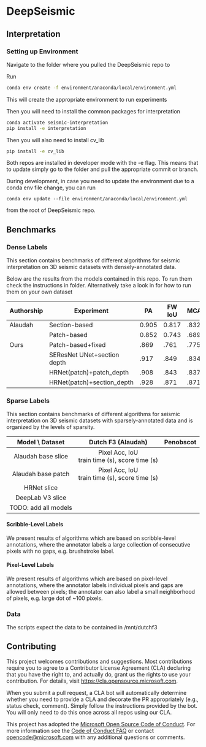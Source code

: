 # DeepSeismic

## Interpretation

### Setting up Environment
Navigate to the folder where you pulled the DeepSeismic repo to

Run
```bash
conda env create -f environment/anaconda/local/environment.yml
```
This will create the appropriate environment to run experiments

Then you will need to install the common packages for interpretation
```bash
conda activate seismic-interpretation
pip install -e interpretation
```

Then you will also need to install cv_lib
```bash
pip install -e cv_lib
```

Both repos are installed in developer mode with the -e flag. This means that to update simply go to the folder and pull the appropriate commit or branch. 

During development, in case you need to update the environment due to a conda env file change, you can run
```
conda env update --file environment/anaconda/local/environment.yml
```
from the root of DeepSeismic repo.

## Benchmarks

### Dense Labels

This section contains benchmarks of different algorithms for seismic interpretation on 3D seismic datasets with densely-annotated data.

Below are the results from the models contained in this repo. To run them check the instructions in <benchmarks> folder. Alternatively take a look in <examples> for how to run them on your own dataset

|    Authorship    |    Experiment                     |    PA       |    FW IoU    |    MCA     |
|------------------|-----------------------------------|-------------|--------------|------------|
|    Alaudah       |    Section-based                  |    0.905    |    0.817     |    .832    |
|                  |    Patch-based                    |    0.852    |    0.743     |    .689    |
|    Ours          |    Patch-based+fixed              |    .869     |    .761      |    .775    |
|                  |    SEResNet UNet+section depth    |    .917     |    .849      |    .834    |
|                  |    HRNet(patch)+patch_depth       |    .908     |    .843      |    .837    |
|                  |    HRNet(patch)+section_depth     |    .928     |    .871      |    .871    |


### Sparse Labels

This section contains benchmarks of different algorithms for seismic interpretation on 3D seismic datasets with sparsely-annotated data and is organized by the levels of sparsity.

| Model \ Dataset | Dutch F3 (Alaudah) | Penobscot |
| :---:           |    :---:           |     :---: |
Alaudah base slice | Pixel Acc,  IoU <br> train time (s), score time (s)| |
Alaudah base patch | Pixel Acc,  IoU <br> train time (s), score time (s)| |
HRNet slice | | |
DeepLab V3 slice | | |
| TODO: add all models | | |


#### Scribble-Level Labels

We present results of algorithms which are based on scribble-level annotations, where the annotator labels a large collection of consecutive pixels with no gaps, e.g. brushstroke label.

#### Pixel-Level Labels

We present results of algorithms which are based on pixel-level annotations, where the annotator labels individual pixels and gaps are allowed between pixels; the annotator can also label a small neighborhood of pixels, e.g. large dot of ~100 pixels.

### Data
The scripts expect the data to be contained in /mnt/dutchf3

## Contributing

This project welcomes contributions and suggestions. Most contributions require you to agree to a Contributor License Agreement (CLA) declaring that you have the right to, and actually do, grant us the rights to use your contribution. For details, visit https://cla.opensource.microsoft.com.

When you submit a pull request, a CLA bot will automatically determine whether you need to provide a CLA and decorate the PR appropriately (e.g., status check, comment). Simply follow the instructions provided by the bot. You will only need to do this once across all repos using our CLA.

This project has adopted the [Microsoft Open Source Code of Conduct](https://opensource.microsoft.com/codeofconduct/). For more information see the [Code of Conduct FAQ](https://opensource.microsoft.com/codeofconduct/faq/) or contact [opencode@microsoft.com](mailto:opencode@microsoft.com) with any additional questions or comments.
